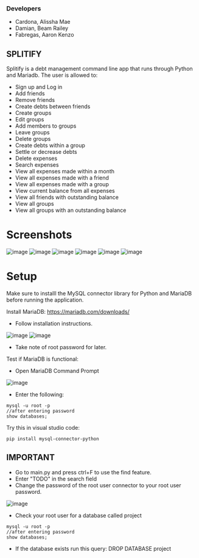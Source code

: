 ### Developers

- Cardona, Alissha Mae
- Damian, Beam Railey
- Fabregas, Aaron Kenzo

## SPLITIFY

Splitify is a debt management command line app that runs through Python and Mariadb. The user is allowed to:

- Sign up and Log in
- Add friends
- Remove friends
- Create debts between friends
- Create groups
- Edit groups
- Add members to groups
- Leave groups
- Delete groups
- Create debts within a group
- Settle or decrease debts
- Delete expenses
- Search expenses
- View all expenses made within a month
- View all expenses made with a friend
- View all expenses made with a group
- View current balance from all expenses
- View all friends with outstanding balance
- View all groups
- View all groups with an outstanding balance

# Screenshots

![image](https://github.com/user-attachments/assets/edc1960a-de2e-4dba-bb80-8c25f4f7443b) 
![image](https://github.com/user-attachments/assets/3117e190-8d06-44f3-a7df-c538fecfc531) 
![image](https://github.com/user-attachments/assets/51e47740-9543-4c7e-9309-09bbdd4212ec) 
![image](https://github.com/user-attachments/assets/1936c1f1-44a5-40e1-aae6-eef688717edb)
![image](https://github.com/user-attachments/assets/e74d650a-d2b7-400f-883e-888d108ce08c) 
![image](https://github.com/user-attachments/assets/edf0a68e-5366-4d44-9210-17523ddacc5a)





# Setup

Make sure to installl the MySQL connector library for Python and MariaDB before running the application.

Install MariaDB: https://mariadb.com/downloads/
- Follow installation instructions.
  
![image](https://github.com/user-attachments/assets/262b952d-88da-41e9-8301-5e15786a23b5) ![image](https://github.com/user-attachments/assets/1b3ed85d-c222-40ea-beb1-f5bc7e89a0a1) 

- Take note of root password for later.


Test if MariaDB is functional:
- Open MariaDB Command Prompt

![image](https://github.com/user-attachments/assets/39b8c3dd-6b06-49af-bcf8-d49898577713)


- Enter the following:
```
mysql -u root -p
//after entering password
show databases;
```


Try this in visual studio code:
```
pip install mysql-connector-python
```


## IMPORTANT

- Go to main.py and press ctrl+F to use the find feature.
- Enter "TODO" in the search field
- Change the password of the root user connector to your root user password.

![image](https://github.com/user-attachments/assets/88a551ee-ad3f-47eb-b572-2bd0140c44d6)

- Check your root user for a database called project
```
mysql -u root -p
//after entering password
show databases;
```
- If the database exists run this query: DROP DATABASE project
